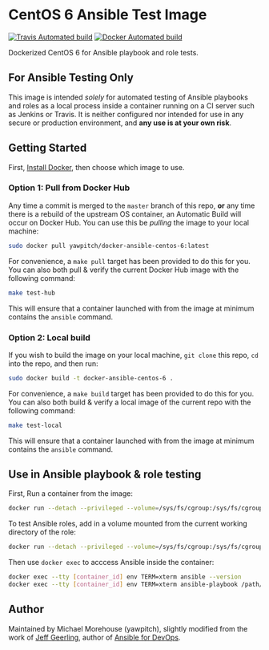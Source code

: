 # CentOS 6 Ansible Test Image

[![Travis Automated build](https://travis-ci.org/yawpitch/docker-ansible-centos.svg?branch=6)](https://travis-ci.org/yawpitch/docker-ansible-centos/branches)
[![Docker Automated build](https://img.shields.io/docker/automated/yawpitch/docker-ansible-centos-6.svg?maxAge=692000)](https://hub.docker.com/r/yawpitch/docker-ansible-centos-6/)

Dockerized CentOS 6 for Ansible playbook and role tests.

## For Ansible Testing Only 

This image is intended *solely* for automated testing of Ansible playbooks and roles as a local process inside a container running on a CI server such as Jenkins or Travis. It is neither configured nor intended for use in any secure or production environment, and **any use is at your own risk**.

## Getting Started

First, [Install Docker](https://docs.docker.com/engine/installation/), then choose which image to use.

### Option 1: Pull from Docker Hub

Any time a commit is merged to the `master` branch of this repo, **or** any time there is a rebuild of the upstream OS container, an Automatic Build will occur on Docker Hub. You can use this be *pulling* the image to your local machine:

```sh
sudo docker pull yawpitch/docker-ansible-centos-6:latest
```

For convenience, a `make pull` target has been provided to do this for you. You can also both pull & verify the current Docker Hub image with the following command:

```sh
make test-hub
```

This will ensure that a container launched with from the image at minimum contains the `ansible` command.

### Option 2: Local build

If you wish to build the image on your local machine, `git clone` this repo, `cd` into the repo, and then run:

```sh
sudo docker build -t docker-ansible-centos-6 .
```

For convenience, a `make build` target has been provided to do this for you. You can also both build & verify a local image of the current repo with the following command:

```sh
make test-local
```

This will ensure that a container launched with from the image at minimum contains the `ansible` command.

## Use in Ansible playbook & role testing

First, Run a container from the image: 

```sh
docker run --detach --privileged --volume=/sys/fs/cgroup:/sys/fs/cgroup:ro [IMAGE NAME]:latest
```

To test Ansible roles, add in a volume mounted from the current working directory of the role:

```sh
docker run --detach --privileged --volume=/sys/fs/cgroup:/sys/fs/cgroup:ro --volume=`pwd`:/etc/ansible/roles/role_under_test:ro [IMAGE NAME]:latest    
```
  
Then use `docker exec` to acccess Ansible inside the container:

```sh
docker exec --tty [container_id] env TERM=xterm ansible --version
docker exec --tty [container_id] env TERM=xterm ansible-playbook /path/to/ansible/playbook.yml --syntax-check
```

## Author

Maintained by Michael Morehouse (yawpitch), slightly modified from the work of [Jeff Geerling](http://jeffgeerling.com/), author of [Ansible for DevOps](https://www.ansiblefordevops.com/).
